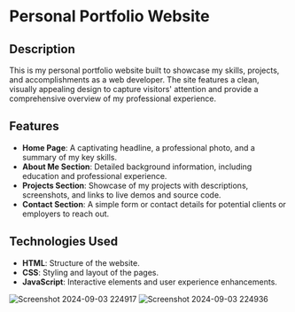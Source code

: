 # Personal Portfolio Website

## Description
This is my personal portfolio website built to showcase my skills, projects, and accomplishments as a web developer. The site features a clean, visually appealing design to capture visitors' attention and provide a comprehensive overview of my professional experience.

## Features
- **Home Page**: A captivating headline, a professional photo, and a summary of my key skills.
- **About Me Section**: Detailed background information, including education and professional experience.
- **Projects Section**: Showcase of my projects with descriptions, screenshots, and links to live demos and source code.
- **Contact Section**: A simple form or contact details for potential clients or employers to reach out.

## Technologies Used
- **HTML**: Structure of the website.
- **CSS**: Styling and layout of the pages.
- **JavaScript**: Interactive elements and user experience enhancements.

![Screenshot 2024-09-03 224917](https://github.com/user-attachments/assets/bcd4b809-ef37-45c9-baab-bb5d86bb4f0d)
![Screenshot 2024-09-03 224936](https://github.com/user-attachments/assets/c2a358c5-0042-4641-befa-99957b548f4d)


 
